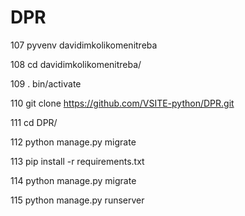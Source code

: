 # DPR

  107  pyvenv davidimkolikomenitreba
  
  108  cd davidimkolikomenitreba/
  
  109  . bin/activate
  
  110  git clone https://github.com/VSITE-python/DPR.git
  
  111  cd DPR/
  
  112  python manage.py migrate
  
  113  pip install -r requirements.txt 
  
  114  python manage.py migrate
  
  115  python manage.py runserver
